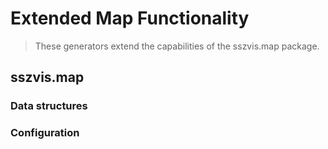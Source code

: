 # Extended Map Functionality

> These generators extend the capabilities of the sszvis.map package.

## sszvis.map

### Data structures

### Configuration

